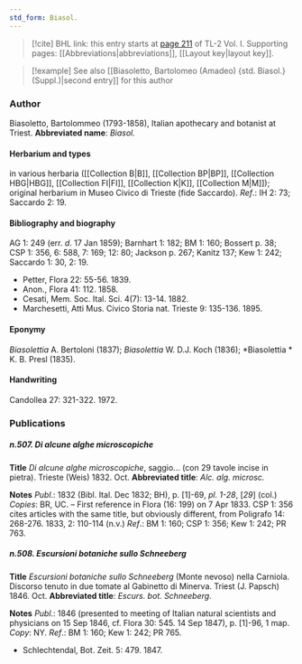 ```yaml
---
std_form: Biasol.
---
```


> [!cite] BHL link: this entry starts at [page 211](https://www.biodiversitylibrary.org/page/33120342) of TL-2 Vol. I.
> Supporting pages: [[Abbreviations|abbreviations]], [[Layout key|layout key]].

> [!example] See also [[Biasoletto, Bartolomeo (Amadeo) {std. Biasol.} (Suppl.)|second entry]] for this author

### Author

Biasoletto, Bartolommeo (1793-1858), Italian apothecary and botanist at Triest. 
**Abbreviated name**: *Biasol.*

#### Herbarium and types

in various herbaria ([[Collection B|B]], [[Collection BP|BP]], [[Collection HBG|HBG]], [[Collection FI|FI]], [[Collection K|K]], [[Collection M|M]]); original herbarium in Museo Civico di Trieste (fide Saccardo).
*Ref*.: IH 2: 73; Saccardo 2: 19.

#### Bibliography and biography

AG 1: 249 (err. *d*. 17 Jan 1859); Barnhart 1: 182; BM 1: 160; Bossert p. 38; CSP 1: 356, 6: 588, 7: 169; 12: 80; Jackson p. 267; Kanitz 137; Kew 1: 242; Saccardo 1: 30, 2: 19.
- Petter, Flora 22: 55-56. 1839.
- Anon., Flora 41: 112. 1858.
- Cesati, Mem. Soc. Ital. Sci. 4(7): 13-14. 1882.
- Marchesetti, Atti Mus. Civico Storia nat. Trieste 9: 135-136. 1895.

#### Eponymy

*Biasolettia* A. Bertoloni (1837); *Biasolettia* W. D.J. Koch (1836); *Biasolettia * K. B. Presl (1835).

#### Handwriting

Candollea 27: 321-322. 1972.

### Publications

##### n.507. Di alcune alghe microscopiche

**Title**
*Di alcune alghe microscopiche*, saggio... (con 29 tavole incise in pietra). Trieste (Weis) 1832. Oct.
**Abbreviated title**: *Alc. alg. microsc.*

**Notes**
*Publ*.: 1832 (Bibl. Ital. Dec 1832; BH), p. \[1\]-69, *pl. 1-28*, \[*29*\] (col.) *Copies*: BR, UC. – First reference in Flora (16: 199) on 7 Apr 1833. CSP 1: 356 cites articles with the same title, but obviously different, from Poligrafo 14: 268-276. 1833, 2: 110-114 (n.v.)
*Ref*.: BM 1: 160; CSP 1: 356; Kew 1: 242; PR 763.

##### n.508. Escursioni botaniche sullo Schneeberg

**Title**
*Escursioni botaniche sullo Schneeberg* (Monte nevoso) nella Carniola. Discorso tenuto in due tomate al Gabinetto di Minerva. Triest (J. Papsch) 1846. Oct.
**Abbreviated title**: *Escurs. bot. Schneeberg*.

**Notes**
*Publ*.: 1846 (presented to meeting of Italian natural scientists and physicians on 15 Sep 1846, cf. Flora 30: 545. 14 Sep 1847), p. \[1\]-96, 1 map. *Copy*: NY.
*Ref*.: BM 1: 160; Kew 1: 242; PR 765.
- Schlechtendal, Bot. Zeit. 5: 479. 1847.

